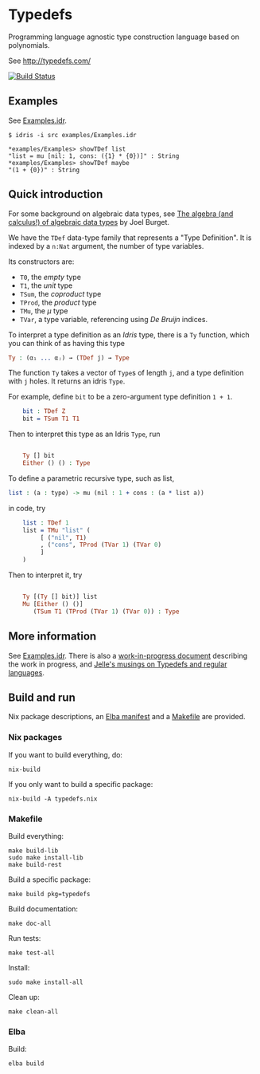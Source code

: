# Typedefs

Programming language agnostic type construction language based on polynomials.

See http://typedefs.com/

[![Build Status](https://travis-ci.com/typedefs/typedefs.svg?branch=master)](https://travis-ci.com/typedefs/typedefs)

## Examples

See [Examples.idr](examples/Examples.idr).

```
$ idris -i src examples/Examples.idr
```

```
*examples/Examples> showTDef list
"list = mu [nil: 1, cons: ({1} * {0})]" : String
*examples/Examples> showTDef maybe
"(1 + {0})" : String
```

## Quick introduction

For some background on algebraic data types, see [The algebra (and calculus!) of algebraic data types](https://codewords.recurse.com/issues/three/algebra-and-calculus-of-algebraic-data-types) by Joel Burget.

We have the `TDef` data-type family that represents a "Type Definition".
It is indexed by a `n:Nat` argument, the number of type variables.

Its constructors are:

- `T0`, the *empty* type
- `T1`, the *unit* type
- `TSum`, the *coproduct* type
- `TProd`, the *product* type
- `TMu`, the *μ* type
- `TVar`, a type variable, referencing using *De Bruijn* indices.

To interpret a type definition as an *Idris* type, there is a `Ty` function,
which you can think of as having this type
```idris
Ty : (α₁ ... αⱼ) → (TDef j) → Type
```

The function `Ty` takes a vector of `Type`s of length `j`, and a type
definition with `j` holes. It returns an idris `Type`.

For example, define `bit` to be a zero-argument type definition `1 + 1`.
```idris
    bit : TDef Z
    bit = TSum T1 T1
```

Then to interpret this type as an Idris `Type`, run
```idris

    Ty [] bit
    Either () () : Type
```

To define a parametric recursive type, such as list,
```idris
list : (a : type) -> mu (nil : 1 + cons : (a * list a))
```

in code, try
```idris
    list : TDef 1
    list = TMu "list" (
         [ ("nil", T1)
         , ("cons", TProd (TVar 1) (TVar 0)
         ]
    )
```

Then to interpret it, try
```idris

    Ty [(Ty [] bit)] list
    Mu [Either () ()]
       (TSum T1 (TProd (TVar 1) (TVar 0)) : Type
```

## More information

See [Examples.idr](examples/Examples.idr).
There is also a [work-in-progress document](https://hackmd.io/22MJzoZFRBycNiDgN1nKKg) describing the work in progress,
and [Jelle's musings on Typedefs and regular languages](https://hackmd.io/4htwL7Z6QlCyimKc98exJA).

## Build and run

Nix package descriptions, an [Elba manifest](elba.toml) and a [Makefile](Makefile) are provided.

### Nix packages

If you want to build everything, do:

`nix-build`

If you only want to build a specific package:

`nix-build -A typedefs.nix`

### Makefile

Build everything:

```
make build-lib
sudo make install-lib
make build-rest
```

Build a specific package:

`make build pkg=typedefs`

Build documentation:

`make doc-all`

Run tests:

`make test-all`

Install:

`sudo make install-all`

Clean up:

`make clean-all`

### Elba

Build:
```
elba build
```
